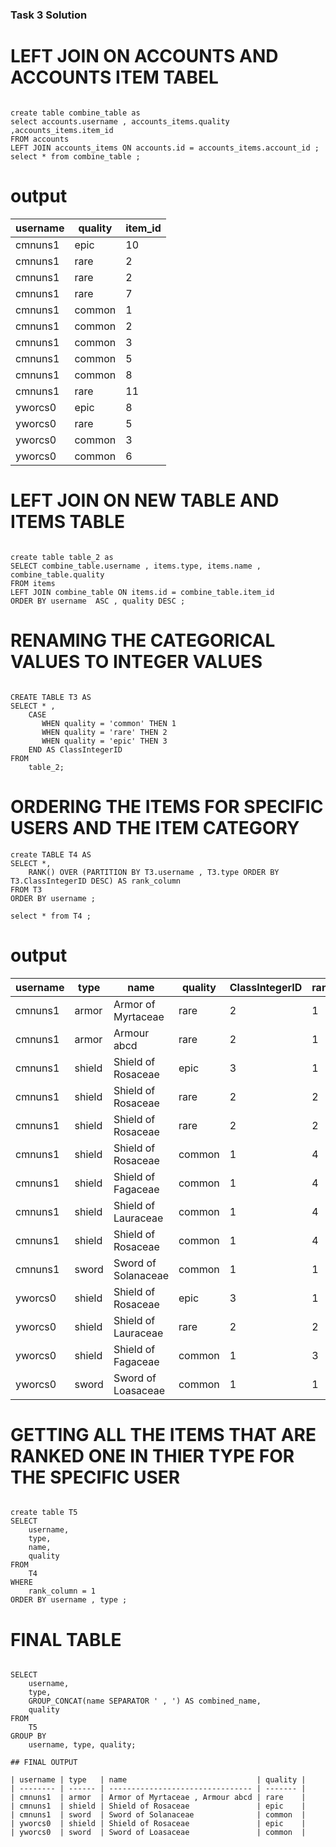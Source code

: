 ### Task 3 Solution 

# LEFT JOIN ON ACCOUNTS AND ACCOUNTS ITEM TABEL 
``` 

create table combine_table as 
select accounts.username , accounts_items.quality ,accounts_items.item_id 
FROM accounts 
LEFT JOIN accounts_items ON accounts.id = accounts_items.account_id ;
select * from combine_table ; 
```
# output 
| username | quality | item_id |
| -------- | ------- | ------- |
| cmnuns1  | epic    | 10      |
| cmnuns1  | rare    | 2       |
| cmnuns1  | rare    | 2       |
| cmnuns1  | rare    | 7       |
| cmnuns1  | common  | 1       |
| cmnuns1  | common  | 2       |
| cmnuns1  | common  | 3       |
| cmnuns1  | common  | 5       |
| cmnuns1  | common  | 8       |
| cmnuns1  | rare    | 11      |
| yworcs0  | epic    | 8       |
| yworcs0  | rare    | 5       |
| yworcs0  | common  | 3       |
| yworcs0  | common  | 6       |

# LEFT JOIN ON NEW TABLE AND ITEMS TABLE 
``` 

create table table_2 as 
SELECT combine_table.username , items.type, items.name , combine_table.quality 
FROM items
LEFT JOIN combine_table ON items.id = combine_table.item_id 
ORDER BY username  ASC , quality DESC ; 

``` 
# RENAMING THE CATEGORICAL VALUES TO INTEGER VALUES 

``` 

CREATE TABLE T3 AS 
SELECT * ,
    CASE 
       WHEN quality = 'common' THEN 1
       WHEN quality = 'rare' THEN 2
       WHEN quality = 'epic' THEN 3 
    END AS ClassIntegerID
FROM
    table_2;
``` 
# ORDERING THE ITEMS FOR SPECIFIC USERS AND THE ITEM CATEGORY 
```
create TABLE T4 AS 
SELECT *, 
    RANK() OVER (PARTITION BY T3.username , T3.type ORDER BY T3.ClassIntegerID DESC) AS rank_column
FROM T3
ORDER BY username ;

select * from T4 ; 

```
# output 
| username | type   | name                | quality | ClassIntegerID | rank_column |
| -------- | ------ | ------------------- | ------- | -------------- | ----------- |
| cmnuns1  | armor  | Armor of Myrtaceae  | rare    | 2              | 1           |
| cmnuns1  | armor  | Armour abcd         | rare    | 2              | 1           |
| cmnuns1  | shield | Shield of Rosaceae  | epic    | 3              | 1           |
| cmnuns1  | shield | Shield of Rosaceae  | rare    | 2              | 2           |
| cmnuns1  | shield | Shield of Rosaceae  | rare    | 2              | 2           |
| cmnuns1  | shield | Shield of Rosaceae  | common  | 1              | 4           |
| cmnuns1  | shield | Shield of Fagaceae  | common  | 1              | 4           |
| cmnuns1  | shield | Shield of Lauraceae | common  | 1              | 4           |
| cmnuns1  | shield | Shield of Rosaceae  | common  | 1              | 4           |
| cmnuns1  | sword  | Sword of Solanaceae | common  | 1              | 1           |
| yworcs0  | shield | Shield of Rosaceae  | epic    | 3              | 1           |
| yworcs0  | shield | Shield of Lauraceae | rare    | 2              | 2           |
| yworcs0  | shield | Shield of Fagaceae  | common  | 1              | 3           |
| yworcs0  | sword  | Sword of Loasaceae  | common  | 1              | 1           |



# GETTING ALL THE ITEMS THAT ARE RANKED ONE IN THIER TYPE FOR THE SPECIFIC USER 

``` 

create table T5 
SELECT 
    username, 
    type, 
    name, 
    quality
FROM 
    T4
WHERE 
    rank_column = 1
ORDER BY username , type ;

```
# FINAL TABLE 
```

SELECT 
    username,
    type,
    GROUP_CONCAT(name SEPARATOR ' , ') AS combined_name,
    quality
FROM 
    T5
GROUP BY 
    username, type, quality;

## FINAL OUTPUT 

| username | type   | name                             | quality |
| -------- | ------ | -------------------------------- | ------- |
| cmnuns1  | armor  | Armor of Myrtaceae , Armour abcd | rare    |
| cmnuns1  | shield | Shield of Rosaceae               | epic    |
| cmnuns1  | sword  | Sword of Solanaceae              | common  |
| yworcs0  | shield | Shield of Rosaceae               | epic    |
| yworcs0  | sword  | Sword of Loasaceae               | common  |

